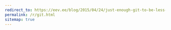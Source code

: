 ```yaml
---
redirect_to: https://eev.ee/blog/2015/04/24/just-enough-git-to-be-less-dangerous/
permalink: /r/git.html
sitemap: true
---
```

